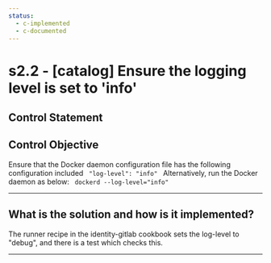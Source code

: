 ```yaml
---
status:
  - c-implemented
  - c-documented
---
```


# s2.2 - \[catalog\] Ensure the logging level is set to 'info'

## Control Statement

## Control Objective

Ensure that the Docker daemon configuration file has the following configuration included    ```  "log-level": "info"  ```    Alternatively, run the Docker daemon as below:  ```  dockerd --log-level="info"  ```

______________________________________________________________________

## What is the solution and how is it implemented?

The runner recipe in the identity-gitlab cookbook sets the log-level
to "debug", and there is a test which checks this.

______________________________________________________________________
